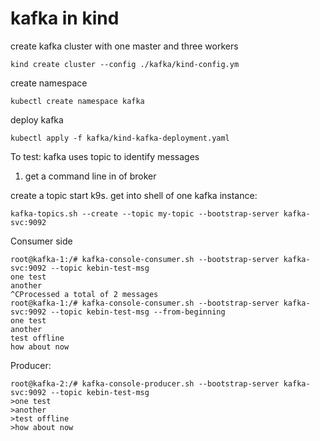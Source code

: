 # kafka in kind

create kafka cluster with one master and three workers
```
kind create cluster --config ./kafka/kind-config.ym
```

create namespace
```
kubectl create namespace kafka
```

deploy kafka
```
kubectl apply -f kafka/kind-kafka-deployment.yaml
```

To test:
kafka uses topic to identify messages
1. get a command line in of broker

create a topic
start k9s. get into shell of one kafka instance:
```
kafka-topics.sh --create --topic my-topic --bootstrap-server kafka-svc:9092
```



Consumer side
```
root@kafka-1:/# kafka-console-consumer.sh --bootstrap-server kafka-svc:9092 --topic kebin-test-msg
one test
another
^CProcessed a total of 2 messages
root@kafka-1:/# kafka-console-consumer.sh --bootstrap-server kafka-svc:9092 --topic kebin-test-msg --from-beginning
one test
another
test offline
how about now
```

Producer:
```
root@kafka-2:/# kafka-console-producer.sh --bootstrap-server kafka-svc:9092 --topic kebin-test-msg
>one test
>another
>test offline
>how about now
```